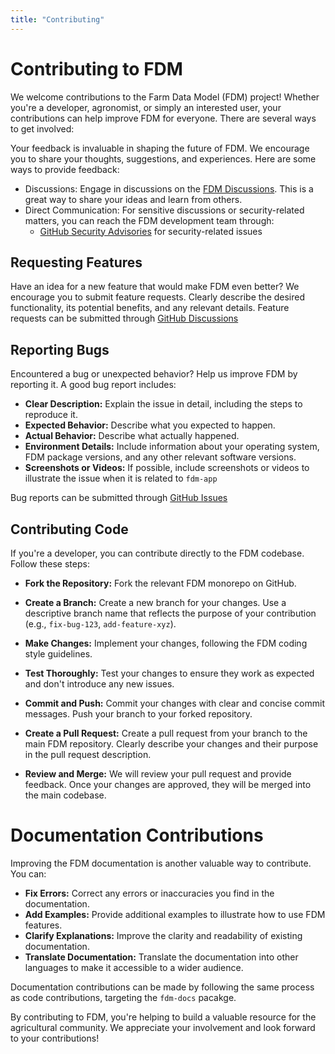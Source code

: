 ```yaml
---
title: "Contributing"
---
```


# Contributing to FDM

We welcome contributions to the Farm Data Model (FDM) project! Whether you're a developer, agronomist, or simply an interested user, your contributions can help improve FDM for everyone. There are several ways to get involved:

Your feedback is invaluable in shaping the future of FDM. We encourage you to share your thoughts, suggestions, and experiences. Here are some ways to provide feedback:

* Discussions: Engage in discussions on the [FDM Discussions](https://github.com/SvenVw/fdm/discussions/). This is a great way to share your ideas and learn from others.
* Direct Communication: For sensitive discussions or security-related matters, you can reach the FDM development team through:
  * [GitHub Security Advisories](https://github.com/SvenVw/fdm/security/advisories/new) for security-related issues


## Requesting Features
Have an idea for a new feature that would make FDM even better? We encourage you to submit feature requests. Clearly describe the desired functionality, its potential benefits, and any relevant details. Feature requests can be submitted through [GitHub Discussions](https://github.com/SvenVw/fdm/discussions/categories/ideas)

## Reporting Bugs

Encountered a bug or unexpected behavior? Help us improve FDM by reporting it. A good bug report includes:

* **Clear Description:** Explain the issue in detail, including the steps to reproduce it.
* **Expected Behavior:** Describe what you expected to happen.
* **Actual Behavior:** Describe what actually happened.
* **Environment Details:** Include information about your operating system, FDM package versions, and any other relevant software versions.
* **Screenshots or Videos:** If possible, include screenshots or videos to illustrate the issue when it is related to `fdm-app`

Bug reports can be submitted through [GitHub Issues](https://github.com/SvenVw/fdm/issues)

## Contributing Code
If you're a developer, you can contribute directly to the FDM codebase. Follow these steps:

* **Fork the Repository:** Fork the relevant FDM monorepo on GitHub.

* **Create a Branch:** Create a new branch for your changes. Use a descriptive branch name that reflects the purpose of your contribution (e.g., `fix-bug-123`, `add-feature-xyz`).

* **Make Changes:** Implement your changes, following the FDM coding style guidelines.

* **Test Thoroughly:** Test your changes to ensure they work as expected and don't introduce any new issues.

* **Commit and Push:** Commit your changes with clear and concise commit messages. Push your branch to your forked repository.

* **Create a Pull Request:** Create a pull request from your branch to the main FDM repository. Clearly describe your changes and their purpose in the pull request description.

* **Review and Merge:** We will review your pull request and provide feedback. Once your changes are approved, they will be merged into the main codebase.

# Documentation Contributions
Improving the FDM documentation is another valuable way to contribute. You can:

* **Fix Errors:** Correct any errors or inaccuracies you find in the documentation.
* **Add Examples:** Provide additional examples to illustrate how to use FDM features.
* **Clarify Explanations:** Improve the clarity and readability of existing documentation.
* **Translate Documentation:** Translate the documentation into other languages to make it accessible to a wider audience.

Documentation contributions can be made by following the same process as code contributions, targeting the `fdm-docs` pacakge.

By contributing to FDM, you're helping to build a valuable resource for the agricultural community. We appreciate your involvement and look forward to your contributions!